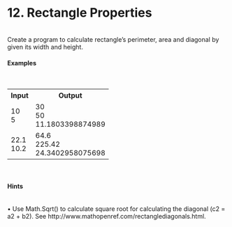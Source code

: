 <h1>12.	Rectangle Properties</h1>
</br>
Create a program to calculate rectangle’s perimeter, area and diagonal by given its width and height.
</br>

<h4>Examples</h4>
</br>
<table>
	<tr>
		<th>Input</th>
		<th>Output</th>
	</tr>
	<tr>
		<td>
			10</br>
			5
		</td>
		<td>
			30</br>
			50</br>
			11.1803398874989
		</td>
	</tr>
	<tr>
		<td>
			22.1</br>
			10.2
		</td>
		<td>
			64.6</br>
			225.42</br>
			24.3402958075698
		</td>
	</tr>
</table>

</br>
<h4>Hints</h4>
</br>
•	Use Math.Sqrt() to calculate square root for calculating the diagonal (c2 = a2 + b2). See http://www.mathopenref.com/rectanglediagonals.html.
